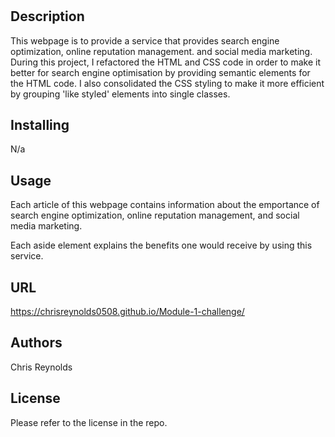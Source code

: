 # <Module-1-challenge>

## Description
This webpage is to provide a service that provides search engine optimization, online reputation management. and social media marketing.  
During this project, I refactored the HTML and CSS code in order to make it better for search engine optimisation by providing semantic elements for the HTML code. I also consolidated the CSS styling to make it more efficient by grouping 'like styled' elements into single classes.  

## Installing
N/a

## Usage
Each article of this webpage contains information about the emportance of search engine optimization, online reputation management, and social media marketing. 

Each aside element explains the benefits one would receive by using this service.

## URL
https://chrisreynolds0508.github.io/Module-1-challenge/

## Authors
Chris Reynolds

## License
Please refer to the license in the repo.

